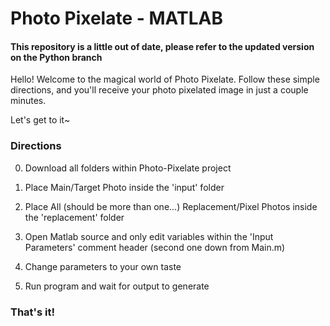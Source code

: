 # Photo Pixelate - MATLAB

#### This repository is a little out of date, please refer to the updated version on the Python branch

Hello! Welcome to the magical world of Photo Pixelate. 
Follow these simple directions, and you'll receive your 
photo pixelated image in just a couple minutes. 

Let's get to it~

### Directions

0. Download all folders within Photo-Pixelate project

1. Place Main/Target Photo inside the 'input' folder

2. Place All (should be more than one...) Replacement/Pixel Photos inside the 'replacement' folder

3. Open Matlab source and only edit variables within the 'Input Parameters' comment header (second one down from Main.m)

4. Change parameters to your own taste

5. Run program and wait for output to generate

### That's it!
